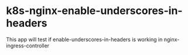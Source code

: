 # k8s-nginx-enable-underscores-in-headers
This app will test if enable-underscores-in-headers is working in nginx-ingress-controller
